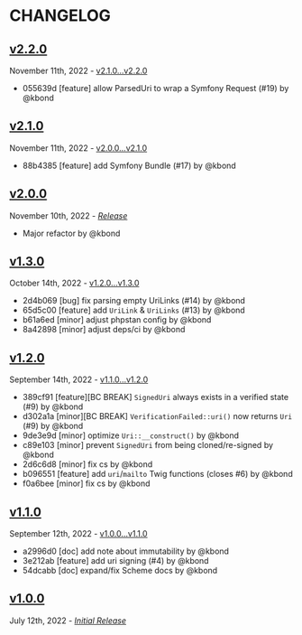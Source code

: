 # CHANGELOG

## [v2.2.0](https://github.com/zenstruck/uri/releases/tag/v2.2.0)

November 11th, 2022 - [v2.1.0...v2.2.0](https://github.com/zenstruck/uri/compare/v2.1.0...v2.2.0)

* 055639d [feature] allow ParsedUri to wrap a Symfony Request (#19) by @kbond

## [v2.1.0](https://github.com/zenstruck/uri/releases/tag/v2.1.0)

November 11th, 2022 - [v2.0.0...v2.1.0](https://github.com/zenstruck/uri/compare/v2.0.0...v2.1.0)

* 88b4385 [feature] add Symfony Bundle (#17) by @kbond

## [v2.0.0](https://github.com/zenstruck/uri/releases/tag/v2.0.0)

November 10th, 2022 - _[Release](https://github.com/zenstruck/uri/commits/v2.0.0)_

* Major refactor by @kbond

## [v1.3.0](https://github.com/zenstruck/uri/releases/tag/v1.3.0)

October 14th, 2022 - [v1.2.0...v1.3.0](https://github.com/zenstruck/uri/compare/v1.2.0...v1.3.0)

* 2d4b069 [bug] fix parsing empty UriLinks (#14) by @kbond
* 65d5c00 [feature] add `UriLink` & `UriLinks` (#13) by @kbond
* b61a6ed [minor] adjust phpstan config by @kbond
* 8a42898 [minor] adjust deps/ci by @kbond

## [v1.2.0](https://github.com/zenstruck/uri/releases/tag/v1.2.0)

September 14th, 2022 - [v1.1.0...v1.2.0](https://github.com/zenstruck/uri/compare/v1.1.0...v1.2.0)

* 389cf91 [feature][BC BREAK] `SignedUri` always exists in a verified state (#9) by @kbond
* d302a1a [minor][BC BREAK] `VerificationFailed::uri()` now returns `Uri` (#9) by @kbond
* 9de3e9d [minor] optimize `Uri::__construct()` by @kbond
* c89e103 [minor] prevent `SignedUri` from being cloned/re-signed by @kbond
* 2d6c6d8 [minor] fix cs by @kbond
* b096551 [feature] add `uri`/`mailto` Twig functions (closes #6) by @kbond
* f0a6bee [minor] fix cs by @kbond

## [v1.1.0](https://github.com/zenstruck/uri/releases/tag/v1.1.0)

September 12th, 2022 - [v1.0.0...v1.1.0](https://github.com/zenstruck/uri/compare/v1.0.0...v1.1.0)

* a2996d0 [doc] add note about immutability by @kbond
* 3e212ab [feature] add uri signing (#4) by @kbond
* 54dcabb [doc] expand/fix Scheme docs by @kbond

## [v1.0.0](https://github.com/zenstruck/uri/releases/tag/v1.0.0)

July 12th, 2022 - _[Initial Release](https://github.com/zenstruck/uri/commits/v1.0.0)_
